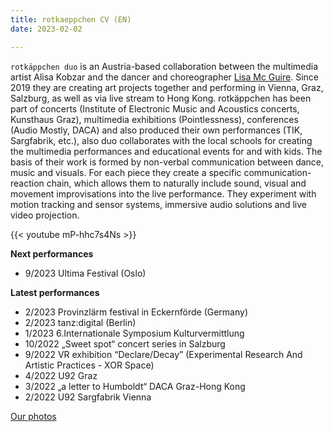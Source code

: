 ```yaml
---
title: rotkaeppchen CV (EN)
date: 2023-02-02

---
```


`rotkäppchen duo` is an Austria-based collaboration between the multimedia artist Alisa Kobzar and the dancer and choreographer [Lisa Mc Guire](https://mcguire.at/about.html). Since 2019 they are creating art projects together and performing in Vienna, Graz, Salzburg, as well as via live stream to Hong Kong. rotkäppchen has been part of concerts (Institute of Electronic Music and Acoustics  concerts, Kunsthaus Graz), multimedia exhibitions (Pointlessness), conferences (Audio Mostly, DACA) and also produced their own performances (TIK, Sargfabrik, etc.), also duo collaborates with the local schools for creating the multimedia performances and educational events for and with kids. The basis of their work is formed by non-verbal communication between dance, music and visuals. For each piece they create a specific communication-reaction chain, which allows them to naturally include sound, visual and movement improvisations into the live performance. They experiment with motion tracking and sensor systems, immersive audio solutions and live video projection.


{{< youtube mP-hhc7s4Ns >}}



**Next performances**

- 9/2023 Ultima Festival (Oslo)

**Latest performances**

- 2/2023 Provinzlärm festival in Eckernförde (Germany)
- 2/2023 tanz:digital (Berlin)
- 1/2023 6.Internationale Symposium Kulturvermittlung
- 10/2022 „Sweet spot“ concert series in Salzburg
- 9/2022 VR exhibition “Declare/Decay” (Experimental Research And Artistic Practices - XOR Space)
- 4/2022 U92 Graz
- 3/2022 „a letter to Humboldt“ DACA Graz-Hong Kong
- 2/2022 U92 Sargfabrik Vienna

[Our photos](https://alisakobzar.github.io/duo-rotkaeppchen/2_rotkaeppchen-photos/)



